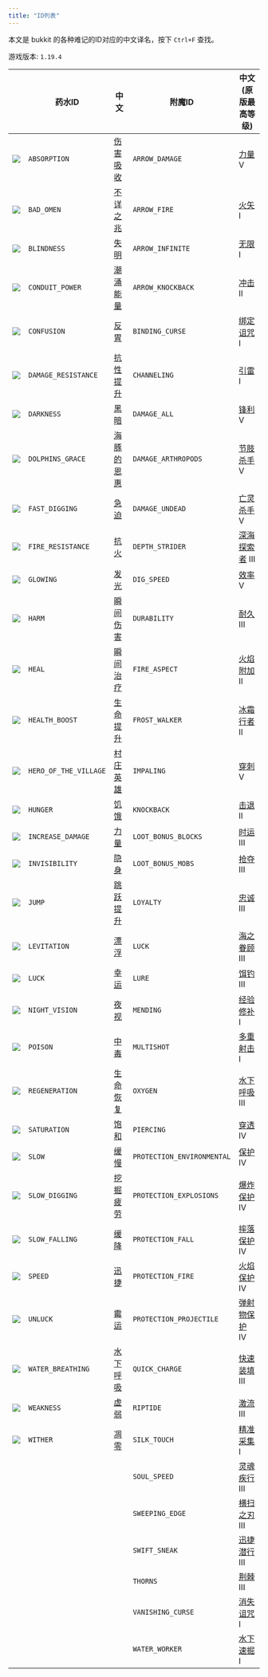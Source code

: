 ```yaml
---
title: "ID列表"
---
```


本文是 bukkit 的各种难记的ID对应的中文译名，按下 `Ctrl+F` 查找。

游戏版本: `1.19.4`

| | 药水ID | 中文 | 附魔ID | 中文 (原版最高等级) |
| --- | ---- | ---- | ---- | ---- |
| ![](https://zh.minecraft.wiki/images/EffectSprite_absorption.png) | `ABSORPTION` | [伤害吸收](https://zh.minecraft.wiki/w/%E4%BC%A4%E5%AE%B3%E5%90%B8%E6%94%B6) | `ARROW_DAMAGE` | [力量](https://zh.minecraft.wiki/w/%E5%8A%9B%E9%87%8F%EF%BC%88%E9%AD%94%E5%92%92%EF%BC%89) V |
| ![](https://zh.minecraft.wiki/images/EffectSprite_bad-omen.png) | `BAD_OMEN` | [不详之兆](https://zh.minecraft.wiki/w/%E4%B8%8D%E7%A5%A5%E4%B9%8B%E5%85%86) | `ARROW_FIRE` | [火矢](https://zh.minecraft.wiki/w/%E7%81%AB%E7%9F%A2) I |
| ![](https://zh.minecraft.wiki/images/EffectSprite_blindness.png) | `BLINDNESS` | [失明](https://zh.minecraft.wiki/w/%E5%A4%B1%E6%98%8E) | `ARROW_INFINITE` | [无限](https://zh.minecraft.wiki/w/%E6%97%A0%E9%99%90) I |
| ![](https://zh.minecraft.wiki/images/EffectSprite_conduit-power.png?bbfc6) | `CONDUIT_POWER` | [潮涌能量](https://zh.minecraft.wiki/w/%E6%BD%AE%E6%B6%8C%E8%83%BD%E9%87%8F) | `ARROW_KNOCKBACK` | [冲击](https://zh.minecraft.wiki/w/%E5%86%B2%E5%87%BB) II |
| ![](https://zh.minecraft.wiki/images/EffectSprite_nausea.png) | `CONFUSION` | [反胃](https://zh.minecraft.wiki/w/%E5%8F%8D%E8%83%83) | `BINDING_CURSE` | [绑定诅咒](https://zh.minecraft.wiki/w/%E7%BB%91%E5%AE%9A%E8%AF%85%E5%92%92) I |
| ![](https://zh.minecraft.wiki/images/EffectSprite_resistance.png) | `DAMAGE_RESISTANCE` | [抗性提升](https://zh.minecraft.wiki/w/%E6%8A%97%E6%80%A7%E6%8F%90%E5%8D%87) | `CHANNELING` | [引雷](https://zh.minecraft.wiki/w/%E5%BC%95%E9%9B%B7) I |
| ![](https://zh.minecraft.wiki/images/EffectSprite_darkness.png) | `DARKNESS` | [黑暗](https://zh.minecraft.wiki/w/%E9%BB%91%E6%9A%97) | `DAMAGE_ALL` | [锋利](https://zh.minecraft.wiki/w/%E9%94%8B%E5%88%A9) V |
| ![](https://zh.minecraft.wiki/images/EffectSprite_dolphin%27s-grace.png) | `DOLPHINS_GRACE` | [海豚的恩惠](https://zh.minecraft.wiki/w/%E6%B5%B7%E8%B1%9A%E7%9A%84%E6%81%A9%E6%83%A0) | `DAMAGE_ARTHROPODS` | [节肢杀手](https://zh.minecraft.wiki/w/%E8%8A%82%E8%82%A2%E6%9D%80%E6%89%8B) V |
| ![](https://zh.minecraft.wiki/images/EffectSprite_haste.png) | `FAST_DIGGING` | [急迫](https://zh.minecraft.wiki/w/%E6%80%A5%E8%BF%AB) | `DAMAGE_UNDEAD` | [亡灵杀手](https://zh.minecraft.wiki/w/%E4%BA%A1%E7%81%B5%E6%9D%80%E6%89%8B) V |
| ![](https://zh.minecraft.wiki/images/EffectSprite_fire-resistance.png) | `FIRE_RESISTANCE` | [抗火](https://zh.minecraft.wiki/w/%E6%8A%97%E7%81%AB) | `DEPTH_STRIDER` | [深海探索者](https://zh.minecraft.wiki/w/%E6%B7%B1%E6%B5%B7%E6%8E%A2%E7%B4%A2%E8%80%85) III |
| ![](https://zh.minecraft.wiki/images/EffectSprite_glowing.png) | `GLOWING` | [发光](https://zh.minecraft.wiki/w/%E5%8F%91%E5%85%89) | `DIG_SPEED` | [效率](https://zh.minecraft.wiki/w/%E6%95%88%E7%8E%87) V |
| ![](https://zh.minecraft.wiki/images/EffectSprite_instant-damage.png) | `HARM` | [瞬间伤害](https://zh.minecraft.wiki/w/%E7%9E%AC%E9%97%B4%E4%BC%A4%E5%AE%B3) | `DURABILITY` | [耐久](https://zh.minecraft.wiki/w/%E8%80%90%E4%B9%85) III |
| ![](https://zh.minecraft.wiki/images/EffectSprite_instant-health.png) | `HEAL` | [瞬间治疗](https://zh.minecraft.wiki/w/%E7%9E%AC%E9%97%B4%E6%B2%BB%E7%96%97) | `FIRE_ASPECT` | [火焰附加](https://zh.minecraft.wiki/w/%E7%81%AB%E7%84%B0%E9%99%84%E5%8A%A0) II |
| ![](https://zh.minecraft.wiki/images/EffectSprite_health-boost.png) | `HEALTH_BOOST` | [生命提升](https://zh.minecraft.wiki/w/%E7%94%9F%E5%91%BD%E6%8F%90%E5%8D%87) | `FROST_WALKER` | [冰霜行者](https://zh.minecraft.wiki/w/%E5%86%B0%E9%9C%9C%E8%A1%8C%E8%80%85) II |
| ![](https://zh.minecraft.wiki/images/EffectSprite_hero-of-the-village.png) | `HERO_OF_THE_VILLAGE` | [村庄英雄](https://zh.minecraft.wiki/w/%E6%9D%91%E5%BA%84%E8%8B%B1%E9%9B%84) | `IMPALING` | [穿刺](https://zh.minecraft.wiki/w/%E7%A9%BF%E5%88%BA) V |
| ![](https://zh.minecraft.wiki/images/EffectSprite_hunger.png) | `HUNGER` | [饥饿](https://zh.minecraft.wiki/w/%E9%A5%A5%E9%A5%BF%EF%BC%88%E7%8A%B6%E6%80%81%E6%95%88%E6%9E%9C%EF%BC%89) | `KNOCKBACK` | [击退](https://zh.minecraft.wiki/w/%E5%87%BB%E9%80%80) II |
| ![](https://zh.minecraft.wiki/images/EffectSprite_strength.png) | `INCREASE_DAMAGE` | [力量](https://zh.minecraft.wiki/w/%E5%8A%9B%E9%87%8F%EF%BC%88%E7%8A%B6%E6%80%81%E6%95%88%E6%9E%9C%EF%BC%89) | `LOOT_BONUS_BLOCKS` | [时运](https://zh.minecraft.wiki/w/%E6%97%B6%E8%BF%90) III |
| ![](https://zh.minecraft.wiki/images/EffectSprite_invisibility.png) | `INVISIBILITY` | [隐身](https://zh.minecraft.wiki/w/%E9%9A%90%E8%BA%AB) | `LOOT_BONUS_MOBS` | [抢夺](https://zh.minecraft.wiki/w/%E6%8A%A2%E5%A4%BA) III |
| ![](https://zh.minecraft.wiki/images/EffectSprite_jump-boost.png) | `JUMP` | [跳跃提升](https://zh.minecraft.wiki/w/%E8%B7%B3%E8%B7%83%E6%8F%90%E5%8D%87) | `LOYALTY` | [忠诚](https://zh.minecraft.wiki/w/%E5%BF%A0%E8%AF%9A) III |
| ![](https://zh.minecraft.wiki/images/EffectSprite_levitation.png) | `LEVITATION` | [漂浮](https://zh.minecraft.wiki/w/%E9%A3%98%E6%B5%AE) | `LUCK` | [海之眷顾](https://zh.minecraft.wiki/w/%E6%B5%B7%E4%B9%8B%E7%9C%B7%E9%A1%BE) III |
| ![](https://zh.minecraft.wiki/images/EffectSprite_luck.png) | `LUCK` | [幸运](https://zh.minecraft.wiki/w/%E5%B9%B8%E8%BF%90) | `LURE` | [饵钓](https://zh.minecraft.wiki/w/%E9%A5%B5%E9%92%93) III |
| ![](https://zh.minecraft.wiki/images/EffectSprite_night-vision.png) | `NIGHT_VISION` | [夜视](https://zh.minecraft.wiki/w/%E5%A4%9C%E8%A7%86) | `MENDING` | [经验修补](https://zh.minecraft.wiki/w/%E7%BB%8F%E9%AA%8C%E4%BF%AE%E8%A1%A5) I |
| ![](https://zh.minecraft.wiki/images/EffectSprite_poison.png) | `POISON` | [中毒](https://zh.minecraft.wiki/w/%E4%B8%AD%E6%AF%92) | `MULTISHOT` | [多重射击](https://zh.minecraft.wiki/w/%E5%A4%9A%E9%87%8D%E5%B0%84%E5%87%BB) I |
| ![](https://zh.minecraft.wiki/images/EffectSprite_regeneration.png) | `REGENERATION` | [生命恢复](https://zh.minecraft.wiki/w/%E7%94%9F%E5%91%BD%E6%81%A2%E5%A4%8D) | `OXYGEN` | [水下呼吸](https://zh.minecraft.wiki/w/%E6%B0%B4%E4%B8%8B%E5%91%BC%E5%90%B8%EF%BC%88%E9%AD%94%E5%92%92%EF%BC%89) III |
| ![](https://zh.minecraft.wiki/images/EffectSprite_saturation.png) | `SATURATION` | [饱和](https://zh.minecraft.wiki/w/%E9%A5%B1%E5%92%8C) | `PIERCING` | [穿透](https://zh.minecraft.wiki/w/%E7%A9%BF%E9%80%8F) IV |
| ![](https://zh.minecraft.wiki/images/EffectSprite_slowness.png) | `SLOW` | [缓慢](https://zh.minecraft.wiki/w/%E7%BC%93%E6%85%A2) | `PROTECTION_ENVIRONMENTAL` | [保护](https://zh.minecraft.wiki/w/%E4%BF%9D%E6%8A%A4) IV |
| ![](https://zh.minecraft.wiki/images/EffectSprite_mining-fatigue.png) | `SLOW_DIGGING` | [挖掘疲劳](https://zh.minecraft.wiki/w/%E6%8C%96%E6%8E%98%E7%96%B2%E5%8A%B3) | `PROTECTION_EXPLOSIONS` | [爆炸保护](https://zh.minecraft.wiki/w/%E7%88%86%E7%82%B8%E4%BF%9D%E6%8A%A4) IV |
| ![](https://zh.minecraft.wiki/images/EffectSprite_slow-falling.png) | `SLOW_FALLING` | [缓降](https://zh.minecraft.wiki/w/%E7%BC%93%E9%99%8D) | `PROTECTION_FALL` | [摔落保护](https://zh.minecraft.wiki/w/%E6%91%94%E8%90%BD%E7%BC%93%E5%86%B2) IV |
| ![](https://zh.minecraft.wiki/images/EffectSprite_speed.png) | `SPEED` | [迅捷](https://zh.minecraft.wiki/w/%E8%BF%85%E6%8D%B7) | `PROTECTION_FIRE` | [火焰保护](https://zh.minecraft.wiki/w/%E7%81%AB%E7%84%B0%E4%BF%9D%E6%8A%A4) IV |
| ![](https://zh.minecraft.wiki/images/EffectSprite_bad-luck.png) | `UNLUCK` | [霉运](https://zh.minecraft.wiki/w/%E9%9C%89%E8%BF%90) | `PROTECTION_PROJECTILE` | [弹射物保护](https://zh.minecraft.wiki/w/%E5%BC%B9%E5%B0%84%E7%89%A9%E4%BF%9D%E6%8A%A4) IV |
| ![](https://zh.minecraft.wiki/images/EffectSprite_water-breathing.png) | `WATER_BREATHING` | [水下呼吸](https://zh.minecraft.wiki/w/%E6%B0%B4%E4%B8%8B%E5%91%BC%E5%90%B8%EF%BC%88%E7%8A%B6%E6%80%81%E6%95%88%E6%9E%9C%EF%BC%89) | `QUICK_CHARGE` | [快速装填](https://zh.minecraft.wiki/w/%E5%BF%AB%E9%80%9F%E8%A3%85%E5%A1%AB) III |
| ![](https://zh.minecraft.wiki/images/EffectSprite_weakness.png) | `WEAKNESS` | [虚弱](https://zh.minecraft.wiki/w/%E8%99%9A%E5%BC%B1) | `RIPTIDE` | [激流](https://zh.minecraft.wiki/w/%E6%BF%80%E6%B5%81) III |
| ![](https://zh.minecraft.wiki/images/EffectSprite_wither.png) | `WITHER` | [凋零](https://zh.minecraft.wiki/w/%E5%87%8B%E9%9B%B6) | `SILK_TOUCH` | [精准采集](https://zh.minecraft.wiki/w/%E7%B2%BE%E5%87%86%E9%87%87%E9%9B%86) I |
|  |  |  | `SOUL_SPEED` | [灵魂疾行](https://zh.minecraft.wiki/w/%E7%81%B5%E9%AD%82%E7%96%BE%E8%A1%8C) III |
|  |  |  | `SWEEPING_EDGE` | [横扫之刃](https://zh.minecraft.wiki/w/%E6%A8%AA%E6%89%AB%E4%B9%8B%E5%88%83) III |
|  |  |  | `SWIFT_SNEAK` | [迅捷潜行](https://zh.minecraft.wiki/w/%E8%BF%85%E6%8D%B7%E6%BD%9C%E8%A1%8C) III |
|  |  |  | `THORNS` | [荆棘](https://zh.minecraft.wiki/w/%E8%8D%86%E6%A3%98) III |
|  |  |  | `VANISHING_CURSE` | [消失诅咒](https://zh.minecraft.wiki/w/%E6%B6%88%E5%A4%B1%E8%AF%85%E5%92%92) I |
|  |  |  | `WATER_WORKER` | [水下速掘](https://zh.minecraft.wiki/w/%E6%B0%B4%E4%B8%8B%E9%80%9F%E6%8E%98) I |